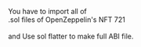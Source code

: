 You have to import all of <br/>
.sol files of OpenZeppelin's NFT 721<br/>
<br/>
and Use sol flatter to make full ABI file.
